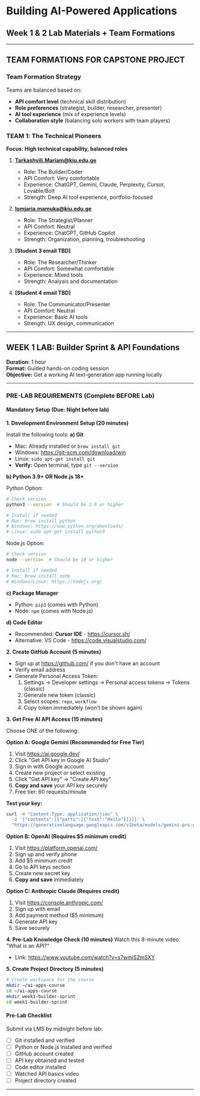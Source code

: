 # Building AI-Powered Applications
## Week 1 & 2 Lab Materials + Team Formations

---

## TEAM FORMATIONS FOR CAPSTONE PROJECT

### Team Formation Strategy
Teams are balanced based on:
- **API comfort level** (technical skill distribution)
- **Role preferences** (strategist, builder, researcher, presenter)
- **AI tool experience** (mix of experience levels)
- **Collaboration style** (balancing solo workers with team players)

### TEAM 1: The Technical Pioneers
**Focus: High technical capability, balanced roles**

1. **Tarkashvili.Mariam@kiu.edu.ge**
   - Role: The Builder/Coder
   - API Comfort: Very comfortable
   - Experience: ChatGPT, Gemini, Claude, Perplexity, Cursor, Lovable/Bolt
   - Strength: Deep AI tool experience, portfolio-focused

2. **lomjaria.mamuka@kiu.edu.ge**
   - Role: The Strategist/Planner
   - API Comfort: Neutral
   - Experience: ChatGPT, GitHub Copilot
   - Strength: Organization, planning, troubleshooting

3. **[Student 3 email TBD]**
   - Role: The Researcher/Thinker
   - API Comfort: Somewhat comfortable
   - Experience: Mixed tools
   - Strength: Analysis and documentation

4. **[Student 4 email TBD]**
   - Role: The Communicator/Presenter
   - API Comfort: Neutral
   - Experience: Basic AI tools
   - Strength: UX design, communication

---

## WEEK 1 LAB: Builder Sprint & API Foundations
**Duration:** 1 hour  
**Format:** Guided hands-on coding session  
**Objective:** Get a working AI text-generation app running locally

---

### PRE-LAB REQUIREMENTS (Complete BEFORE Lab)

#### Mandatory Setup (Due: Night before lab)

**1. Development Environment Setup (20 minutes)**

Install the following tools:
**a) Git**
- Mac: Already installed or `brew install git`
- Windows: https://git-scm.com/download/win
- Linux: `sudo apt-get install git`
- **Verify:** Open terminal, type `git --version`

**b) Python 3.9+ OR Node.js 18+**

Python Option:
```bash
# Check version
python3 --version  # Should be 3.9 or higher

# Install if needed
# Mac: brew install python
# Windows: https://www.python.org/downloads/
# Linux: sudo apt-get install python3
```

Node.js Option:
```bash
# Check version
node --version  # Should be 18 or higher

# Install if needed
# Mac: brew install node
# Windows/Linux: https://nodejs.org/
```

**c) Package Manager**
- Python: `pip3` (comes with Python)
- Node: `npm` (comes with Node.js)

**d) Code Editor**
- Recommended: **Cursor IDE** - https://cursor.sh/
- Alternative: VS Code - https://code.visualstudio.com/

**2. Create GitHub Account (5 minutes)**
- Sign up at https://github.com/ if you don't have an account
- Verify email address
- Generate Personal Access Token:
  1. Settings → Developer settings → Personal access tokens → Tokens (classic)
  2. Generate new token (classic)
  3. Select scopes: `repo`, `workflow`
  4. Copy token immediately (won't be shown again)

**3. Get Free AI API Access (15 minutes)**

Choose ONE of the following:

**Option A: Google Gemini (Recommended for Free Tier)**
1. Visit https://ai.google.dev/
2. Click "Get API key in Google AI Studio"
3. Sign in with Google account
4. Create new project or select existing
5. Click "Get API key" → "Create API key"
6. **Copy and save** your API key securely
7. Free tier: 60 requests/minute

**Test your key:**
```bash
curl -H "Content-Type: application/json" \
  -d '{"contents":[{"parts":[{"text":"Hello"}]}]}' \
  "https://generativelanguage.googleapis.com/v1beta/models/gemini-pro:generateContent?key=YOUR_API_KEY"
```

**Option B: OpenAI (Requires $5 minimum credit)**
1. Visit https://platform.openai.com/
2. Sign up and verify phone
3. Add $5 minimum credit
4. Go to API keys section
5. Create new secret key
6. **Copy and save** immediately

**Option C: Anthropic Claude (Requires credit)**
1. Visit https://console.anthropic.com/
2. Sign up with email
3. Add payment method ($5 minimum)
4. Generate API key
5. Save securely

**4. Pre-Lab Knowledge Check (10 minutes)**
Watch this 8-minute video: "What is an API?" 
- Link: https://www.youtube.com/watch?v=s7wmiS2mSXY

**5. Create Project Directory (5 minutes)**
```bash
# Create workspace for the course
mkdir ~/ai-apps-course
cd ~/ai-apps-course
mkdir week1-builder-sprint
cd week1-builder-sprint
```

#### Pre-Lab Checklist
Submit via LMS by midnight before lab:
- [ ] Git installed and verified
- [ ] Python or Node.js installed and verified
- [ ] GitHub account created
- [ ] API key obtained and tested
- [ ] Code editor installed
- [ ] Watched API basics video
- [ ] Project directory created

---

